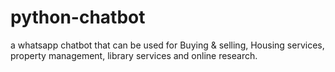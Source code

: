 # python-chatbot

a whatsapp chatbot that can be used for Buying & selling, Housing services, property management, library services and online research.
